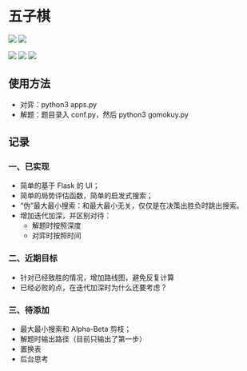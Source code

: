 # 五子棋

 ![](https://img.shields.io/badge/Python-3.6-blue.svg) ![](https://img.shields.io/badge/Flask-0.12-blue.svg)

 ![](https://img.shields.io/badge/禁手-支持-brightgreen.svg) ![](https://img.shields.io/badge/三手两打-不支持-red.svg) ![](https://img.shields.io/badge/五手交换-不支持-red.svg)

## 使用方法

+ 对弈：python3 apps.py
+ 解题：题目录入 conf.py，然后 python3 gomokuy.py

## 记录

### 一、已实现

+ 简单的基于 Flask 的 UI；
+ 简单的局势评估函数，简单的启发式搜索；
+ “伪”最大最小搜索：和最大最小无关，仅仅是在决策出胜负时跳出搜索。
+ 增加迭代加深，并区别对待：
  - 解题时按照深度
  - 对弈时按照时间

### 二、近期目标

+ 针对已经致胜的情况，增加路线图，避免反复计算
+ 已经必败的点，在迭代加深时为什么还要考虑？

### 三、待添加

+ 最大最小搜索和 Alpha-Beta 剪枝；
+ 解题时输出路径（目前只输出了第一步）
+ 置换表
+ 后台思考